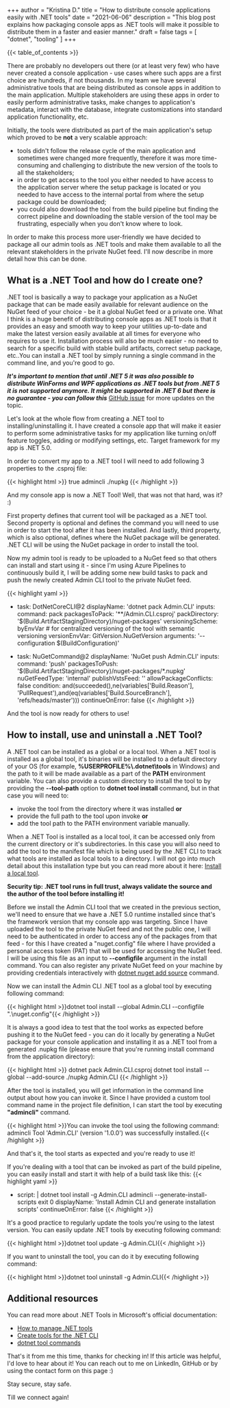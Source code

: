 +++
author = "Kristina D."
title = "How to distribute console applications easily with .NET tools"
date = "2021-06-06"
description = "This blog post explains how packaging console apps as .NET tools will make it possible to distribute them in a faster and easier manner."
draft = false
tags = [
    "dotnet",
    "tooling"
]
+++

{{< table_of_contents >}}

There are probably no developers out there (or at least very few) who have never created a console application - use cases where such apps are a first choice are hundreds, if not thousands. In my team we have several administrative tools that are being distributed as console apps in addition to the main application. Multiple stakeholders are using these apps in order to easily perform administrative tasks, make changes to application\'s metadata, interact with the database, integrate customizations into standard application functionality, etc. 

Initially, the tools were distributed as part of the main application\'s setup which proved to be **not** a very scalable approach: 
- tools didn\'t follow the release cycle of the main application and sometimes were changed more frequently, therefore it was more time-consuming and challenging to distribute the new version of the tools to all the stakeholders;
- in order to get access to the tool you either needed to have access to the application server where the setup package is located or you needed to have access to the internal portal from where the setup package could be downloaded;
- you could also download the tool from the build pipeline but finding the correct pipeline and downloading the stable version of the tool may be frustrating, especially when you don\'t know where to look.

In order to make this process more user-friendly we have decided to package all our admin tools as .NET tools and make them available to all the relevant stakeholders in the private NuGet feed. I\'ll now describe in more detail how this can be done.


## What is a .NET Tool and how do I create one?

.NET tool is basically a way to package your application as a NuGet package that can be made easily available for relevant audience on the NuGet feed of your choice - be it a global NuGet feed or a private one. What I think is a huge benefit of distributing console apps as .NET tools is that it provides an easy and smooth way to keep your utilities up-to-date and make the latest version easily available at all times for everyone who requires to use it. Installation process will also be much easier - no need to search for a specific build with stable build artifacts, correct setup package, etc..You can install a .NET tool by simply running a single command in the command line, and you\'re good to go.

***It\'s important to mention that until .NET 5 it was also possible to distribute WinForms and WPF applications as .NET tools but from .NET 5 it is not supported anymore. It might be supported in .NET 6 but there is no guarantee - you can follow this***  [GitHub issue](https://github.com/dotnet/sdk/issues/16361) for more updates on the topic.

Let\'s look at the whole flow from creating a .NET tool to installing/uninstalling it. I have created a console app that will make it easier to perform some administrative tasks for my application like turning on/off feature toggles, adding or modifying settings, etc. Target framework for my app is .NET 5.0.

In order to convert my app to a .NET tool I will need to add following 3 properties to the .csproj file:

{{< highlight html >}}
<PackAsTool>true</PackAsTool>
<ToolCommandName>admincli</ToolCommandName>
<PackageOutputPath>./nupkg</PackageOutputPath>
{{< /highlight >}}

And my console app is now a .NET Tool! Well, that was not that hard, was it? :) 

First property defines that current tool will be packaged as a .NET tool. Second property is optional and defines the command you will need to use in order to start the tool after it has been installed. And lastly, third property, which is also optional, defines where the NuGet package will be generated. .NET CLI will be using the NuGet package in order to install the tool.

Now my admin tool is ready to be uploaded to a NuGet feed so that others can install and start using it - since I\'m using Azure Pipelines to continuously build it, I will be adding some new build tasks to pack and push the newly created Admin CLI tool to the private NuGet feed.

{{< highlight yaml >}}
- task: DotNetCoreCLI@2
  displayName: 'dotnet pack Admin.CLI'
  inputs:
    command: pack
    packagesToPack: '**/Admin.CLI.csproj'
    packDirectory: '$(Build.ArtifactStagingDirectory)/nuget-packages'
    versioningScheme: byEnvVar # for centralized versioning of the tool with semantic versioning
    versionEnvVar: GitVersion.NuGetVersion
    arguments: '--configuration $(BuildConfiguration)'

- task: NuGetCommand@2
  displayName: 'NuGet push Admin.CLI'
  inputs:
    command: 'push'
    packagesToPush: '$(Build.ArtifactStagingDirectory)/nuget-packages/*.nupkg'
    nuGetFeedType: 'internal'
    publishVstsFeed: '<My-Private-NuGet-Feed-ID>'
    allowPackageConflicts: false
  condition: and(succeeded(),ne(variables['Build.Reason'], 'PullRequest'),and(eq(variables['Build.SourceBranch'], 'refs/heads/master')))
  continueOnError: false
{{< /highlight >}}

And the tool is now ready for others to use! 

## How to install, use and uninstall a .NET Tool?

A .NET tool can be installed as a global or a local tool. When a .NET tool is installed as a global tool, it\'s binaries will be installed to a default directory of your OS (for example, **%USERPROFILE%\\.dotnet\tools** in Windows) and the path to it will be made available as a part of the **PATH** environment variable. You can also provide a custom directory to install the tool to by providing the **--tool-path** option to **dotnet tool install** command, but in that case you will need to:
* invoke the tool from the directory where it was installed **or**
* provide the full path to the tool upon invoke **or**
* add the tool path to the PATH environment variable manually. 

When a .NET Tool is installed as a local tool, it can be accessed only from the current directory or it\'s subdirectories. In this case you will also need to add the tool to the manifest file which is being used by the .NET CLI to track what tools are installed as local tools to a directory. I will not go into much detail about this installation type but you can read more about it here: [Install a local tool](https://docs.microsoft.com/en-us/dotnet/core/tools/global-tools#install-a-local-tool).

**Security tip: .NET tool runs in full trust, always validate the source and the author of the tool before installing it!**

Before we install the Admin CLI tool that we created in the previous section, we\'ll need to ensure that we have a .NET 5.0 runtime installed since that\'s the framework version that my console app was targeting. Since I have uploaded the tool to the private NuGet feed and not the public one, I will need to be authenticated in order to access any of the packages from that feed - for this I have created a "nuget.config" file where I have provided a personal access token (PAT) that will be used for accessing the NuGet feed. I will be using this file as an input to **--configfile** argument in the install command. You can also register any private NuGet feed on your machine by providing credentials interactively with [dotnet nuget add source](https://docs.microsoft.com/en-us/dotnet/core/tools/dotnet-nuget-add-source) command.

Now we can install the Admin CLI .NET tool as a global tool by executing following command:

{{< highlight html >}}dotnet tool install --global Admin.CLI --configfile ".\nuget.config"{{< /highlight >}}

It is always a good idea to test that the tool works as expected before pushing it to the NuGet feed - you can do it locally by generating a NuGet package for your console application and installing it as a .NET tool from a generated .nupkg file (please ensure that you\'re running install command from the application directory):

{{< highlight html >}}
dotnet pack Admin.CLI.csproj
dotnet tool install --global --add-source ./nupkg Admin.CLI
{{< /highlight >}}

After the tool is installed, you will get information in the command line output about how you can invoke it. Since I have provided a custom tool command name in the project file definition, I can start the tool by executing **\"admincli\"** command.

{{< highlight html >}}You can invoke the tool using the following command: admincli
Tool 'Admin.CLI' (version '1.0.0') was successfully installed.{{< /highlight >}}

And that\'s it, the tool starts as expected and you\'re ready to use it!

If you\'re dealing with a tool that can be invoked as part of the build pipeline, you can easily install and start it with help of a build task like this:
{{< highlight yaml >}}
- script: |
    dotnet tool install -g Admin.CLI
    admincli --generate-install-scripts 
    exit 0
  displayName: 'Install Admin CLI and generate installation scripts'
  continueOnError: false
{{< /highlight >}}

It\'s a good practice to regularly update the tools you\'re using to the latest version. You can easily update .NET tools by executing following command:

{{< highlight html >}}dotnet tool update -g Admin.CLI{{< /highlight >}}

If you want to uninstall the tool, you can do it by executing following command:

{{< highlight html >}}dotnet tool uninstall -g Admin.CLI{{< /highlight >}}

## Additional resources

You can read more about .NET Tools in Microsoft\'s official documentation: 
- [How to manage .NET tools](https://docs.microsoft.com/en-us/dotnet/core/tools/global-tools)
- [Create tools for the .NET CLI](https://docs.microsoft.com/en-us/dotnet/core/tools/global-tools-how-to-create)
- [dotnet tool commands](https://docs.microsoft.com/en-us/dotnet/core/tools/dotnet-tool-install)

That\'s it from me this time, thanks for checking in! 
If this article was helpful, I\'d love to hear about it! You can reach out to me on LinkedIn, GitHub or by using the contact form on this page :)

Stay secure, stay safe.

Till we connect again!
